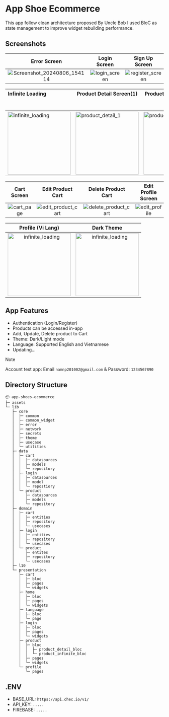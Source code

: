 # App Shoe Ecommerce
This app follow clean architecture proposed By Uncle Bob I used BloC as state management to improve widget rebuilding performance.

## Screenshots

| Error Screen                                                                                                   | Login Screen                                                                                     | Sign Up Screen                                                                                      | Profile Screen                                                                                      | Home Screen |
|:----------------------------------------------------------------------------------------------------------------:|:--------------------------------------------------------------------------------------------------:|:-----------------------------------------------------------------------------------------------------:|:-----------------------------------------------------------------------------------------------------:|:-------------:|
| ![Screenshot_20240806_154114](https://github.com/user-attachments/assets/e297fb6f-4142-4d4d-9c07-8a81db70444f) | ![login_screen](https://github.com/user-attachments/assets/39dcea04-e69c-4c73-b824-d8689c163a85) | ![register_screen](https://github.com/user-attachments/assets/044fd34e-fa0f-45ae-947b-bf3a0017a606) | ![profile_logged](https://github.com/user-attachments/assets/7beb253a-4777-4747-990e-872bafdb91bb)  | ![home_page](https://github.com/user-attachments/assets/4abf2e23-734d-4b05-a89d-e078c48a7147) |

| Infinite Loading                                                                                     | Product Detail Screen(1)                                                                             | Product Detail Screen(2)                                                                             | Add To Cart                                                                                             | Loading Add To Cart                                                                                     |
|------------------------------------------------------------------------------------------------------|------------------------------------------------------------------------------------------------------|------------------------------------------------------------------------------------------------------|---------------------------------------------------------------------------------------------------------|---------------------------------------------------------------------------------------------------------|
| <img src="https://github.com/user-attachments/assets/4b172b11-9154-456e-8356-68d7faf0d68b" alt="infinite_loading" width="200"> | <img src="https://github.com/user-attachments/assets/3819f46a-f166-481b-88ab-75ef82a55293" alt="product_detail_1" width="200"> | <img src="https://github.com/user-attachments/assets/cb1d1673-3b3f-4dbb-9925-e43877d63094" alt="product_detail_2" width="200"> | <img src="https://github.com/user-attachments/assets/de394c82-46c7-495f-95c9-5f57ffea834a" alt="add_product_to_cart" width="200"> | <img src="https://github.com/user-attachments/assets/507dc8c5-2ad3-4030-bb90-9c3438c5d3d7" alt="loading_add_to_cart" width="200"> |


| Cart Screen | Edit Product Cart | Delete Product Cart | Edit Profile Screen | Language Screen |
|:----------------------------------------------------------------------------------------------------------------:|:--------------------------------------------------------------------------------------------------:|:-----------------------------------------------------------------------------------------------------:|:-----------------------------------------------------------------------------------------------------:|:-------------:|
| ![cart_page](https://github.com/user-attachments/assets/ad180b68-e68d-419e-9c98-f5d4170debab) | ![edit_product_cart](https://github.com/user-attachments/assets/853c401c-896b-4cf2-a491-874f972f3469) | ![delete_product_cart](https://github.com/user-attachments/assets/fd51b1d3-4d1c-4872-9ea6-95c114b02195) | ![edit_profile](https://github.com/user-attachments/assets/6a71bd1d-007d-4c93-82fd-8834b0cb096f) | ![language_select](https://github.com/user-attachments/assets/c5b356b8-373c-4f29-bafe-2d621080b119) |


| Profile (Vi Lang)  | Dark Theme |
| :--: | :--: |
| <img src="https://github.com/user-attachments/assets/48f90e3b-f5a8-4648-bc82-1dc3c5a3028f" alt="infinite_loading" width="200">  | <img src="https://github.com/user-attachments/assets/ea92ad3e-0050-4949-860d-70431a1ad7a8" alt="infinite_loading" width="200"> |


## App Features
* Authentication (Login/Register)
* Products can be accessed in-app
* Add, Update, Delete product to Cart
* Theme: Dark/Light mode 
* Language: Supported English and Vietnamese
* Updating...

> [!NOTE]
> Account test app: Email `namnp201002@gmail.com` & Password: `1234567890`

## Directory Structure
```
📦 app-shoes-ecommerce
├─ assets
└─ lib
   ├─ core
   │  ├─ common
   │  ├─ common_widget
   │  ├─ error
   │  ├─ network
   │  ├─ secrets
   │  ├─ theme
   │  ├─ usecase
   │  └─ utilities
   ├─ data
   │  ├─ cart
   │  │  ├─ datasources
   │  │  ├─ models
   │  │  └─ repository
   │  ├─ login
   │  │  ├─ datasources
   │  │  ├─ model
   │  │  └─ repostiory
   │  └─ product
   │     ├─ datasources
   │     ├─ models
   │     └─ repository
   ├─ domain
   │  ├─ cart
   │  │  ├─ entities
   │  │  ├─ repository
   │  │  └─ usecases
   │  ├─ login
   │  │  ├─ entities
   │  │  ├─ repository
   │  │  └─ usecases
   │  └─ product
   │     ├─ entites
   │     ├─ repository
   │     └─ usecases
   ├─ l10
   └─ presentation
      ├─ cart
      │  ├─ bloc
      │  ├─ pages
      │  └─ widgets
      ├─ home
      │  ├─ bloc
      │  ├─ pages
      │  └─ widgets
      ├─ language
      │  ├─ bloc
      │  └─ page
      ├─ login
      │  ├─ bloc
      │  ├─ pages
      │  └─ widgets
      ├─ product
      │  ├─ bloc
      │  │  ├─ product_detail_bloc
      │  │  └─ product_infinite_bloc
      │  ├─ pages
      │  └─ widgets
      └─ profile
         └─ pages
```

## .ENV
- BASE_URL: `https://api.chec.io/v1/`
- API_KEY: `.....`
- FIREBASE: `.....`
